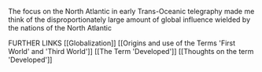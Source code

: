 The focus on the North Atlantic in early Trans-Oceanic telegraphy made me think of the disproportionately large amount of global influence wielded by the nations of the North Atlantic

FURTHER LINKS
[[Globalization]]
[[Origins and use of the Terms 'First World' and 'Third World']]
[[The Term 'Developed']]
[[Thoughts on the term 'Developed']]